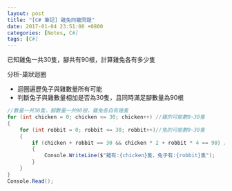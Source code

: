```yaml
---
layout: post
title: "[C# 筆記] 雞兔同籠問題"
date: 2017-01-04 23:51:00 +0800
categories: [Notes, C#]
tags: [C#]
---
```


已知雞兔一共30隻，腳共有90根，計算雞兔各有多少隻

分析-巢狀迴圈
- 迴圈遍歷兔子與雞數量所有可能
- 判斷兔子與雞數量相加是否為30隻，且同時滿足腳數量為90根

```c#
//數量一共30隻，腳數量一共90根，雞兔各自有幾隻
for (int chicken = 0; chicken <= 30; chicken++) //雞的可能數0~30隻
{
    for (int robbit = 0; robbit <= 30; robbit++)//兔的可能數0~30隻
    {
        if (chicken + robbit == 30 && chicken * 2 + robbit * 4 == 90) //滿足「數量一共30隻，腳數量一共90根」條件
        {
            Console.WriteLine($"雞有:{chicken}隻，兔子有:{robbit}隻");
        }
    }
}
Console.Read();
```